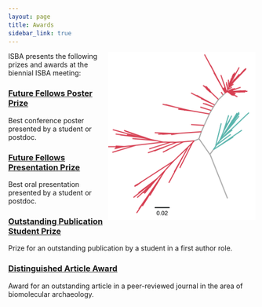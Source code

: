 ```yaml
---
layout: page
title: Awards
sidebar_link: true
---
```


<img align="right" width="300" src="/assets/images/misc/Tanerella.png">
ISBA presents the following prizes and awards at the biennial ISBA meeting:

### [Future Fellows Poster Prize](/poster_prize)

Best conference poster presented by a student or postdoc.

### [Future Fellows Presentation Prize](/presentation_prize)

Best oral presentation presented by a student or postdoc.

### [Outstanding Publication Student Prize](/oustanding_publication_prize)

Prize for an outstanding publication by a student in a first author role.

### [Distinguished Article Award](/article_award)

Award for an outstanding article in a peer-reviewed journal in the area of biomolecular archaeology.

